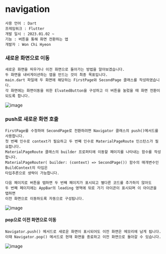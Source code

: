 # navigation
```
사용 언어 : Dart
프레임워크 : Flutter
개발 일시 : 2023.01.02 ~
기능 : 버튼을 통해 화면 전환하는 앱
개발자 : Won Chi Hyeon
```

### 새로운 화면으로 이동
```
새로운 화면을 띄우거나 이전 화면으로 돌아가는 방법을 알아보겠습니다.
두 화면을 내비게이션하는 앱을 만드는 것이 최종 목표입니다.
main.dart 파일에 두 화면에 해당하는 FirstPage와 SecondPage 클래스를 작성하였습니다.
각 화면에는 화면이동을 위한 ElvatedButton을 구성하고 이 버튼을 눌렀을 때 화면 전환이 되도록 합니다.
```
![image](https://user-images.githubusercontent.com/58906858/210201415-94b8a711-e0a3-40b3-a02f-f49294d267f6.png)

### push로 새로운 화면 호출
```
FirstPage를 수정하여 SecondPage로 전환하려면 Navigator 클래스의 push()메서드를 사용합니다.
첫 번째 인수로 context가 필요하고 두 번째 인수로 MaterialPageRoute 인스턴스가 필요합니다.
MaterialPageRoute 클래스의 builder 프로퍼티에 이동할 페이지를 나타내는 함수를 작성합니다.
MaterialPageRouter( builder: (context) => SecondPage()) 함수의 매개변수인 BuildContext의 타입은 
타입추론으로 생략이 가능합니다.

다음 페이지로 버튼을 탭하면 두 번째 페이지가 표시되고 별다른 코드를 추가하지 않아도
두 번째 페이지에는 AppBar의 leading 영역에 뒤로 가기 아이콘이 표시되며 이 아이콘을 탭하면 
이전 화면으로 이동하도록 자동으로 구성됩니다.
```
![image](https://user-images.githubusercontent.com/58906858/210202087-3b8927af-43a5-466e-b44f-12e5e53f2de4.png)
  
#### pop으로 이전 화면으로 이동
```
Navigator.push() 메서드로 새로운 화면이 표시되어도 이전 화면은 메모리에 남게 됩니다.
이때 Navigator.pop() 메서드로 현재 화면을 종료하고 이전 화면으로 돌아갈 수 있습니다.
```
![image](https://user-images.githubusercontent.com/58906858/210202412-cc893449-6e15-4d57-a517-4c1283fea5ab.png) 
